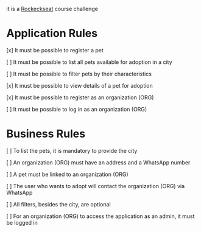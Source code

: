 it is a [Rockeckseat](https://rocketseat.com.br/) course challenge

# Application Rules

[x] It must be possible to register a pet

[ ] It must be possible to list all pets available for adoption in a city

[ ] It must be possible to filter pets by their characteristics

[x] It must be possible to view details of a pet for adoption

[x] It must be possible to register as an organization (ORG)

[ ] It must be possible to log in as an organization (ORG)

# Business Rules

[ ] To list the pets, it is mandatory to provide the city

[ ] An organization (ORG) must have an address and a WhatsApp number

[ ] A pet must be linked to an organization (ORG)

[ ] The user who wants to adopt will contact the organization (ORG) via WhatsApp

[ ] All filters, besides the city, are optional

[ ] For an organization (ORG) to access the application as an admin, it must be logged in
